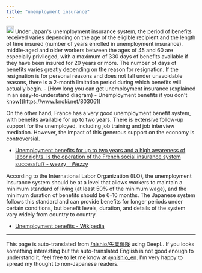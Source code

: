 ```yaml
---
title: "unemployment insurance"
---
```


<img src='https://scrapbox.io/api/pages/nishio-en/gpt/icon' alt='gpt.icon' height="19.5"/>
Under Japan's unemployment insurance system, the period of benefits received varies depending on the age of the eligible recipient and the length of time insured (number of years enrolled in unemployment insurance). middle-aged and older workers between the ages of 45 and 60 are especially privileged, with a maximum of 330 days of benefits available if they have been insured for 20 years or more. The number of days of benefits varies greatly depending on the reason for resignation. If the resignation is for personal reasons and does not fall under unavoidable reasons, there is a 2-month limitation period during which benefits will actually begin.
- [How long you can get unemployment insurance (explained in an easy-to-understand diagram) - Unemployment benefits if you don't know](https://www.knoki.net/803061)

On the other hand, France has a very good unemployment benefit system, with benefits available for up to two years. There is extensive follow-up support for the unemployed, including job training and job interview mediation. However, the impact of this generous support on the economy is controversial.
- [Unemployment benefits for up to two years and a high awareness of labor rights. Is the operation of the French social insurance system successful? - wezzy｜Wezzy](https://wezz-y.com/archives/67985)

According to the International Labor Organization (ILO), the unemployment insurance system should be at a level that allows workers to maintain a minimum standard of living (at least 50% of the minimum wage), and the minimum duration of benefits should be 6-10 months. The Japanese system follows this standard and can provide benefits for longer periods under certain conditions, but benefit levels, duration, and details of the system vary widely from country to country.
- [Unemployment benefits - Wikipedia](https://ja.wikipedia.org/wiki/%E5%A4%B1%E6%A5%AD%E7%B5%A6%E4%BB%98)

---
This page is auto-translated from [/nishio/失業保険](https://scrapbox.io/nishio/失業保険) using DeepL. If you looks something interesting but the auto-translated English is not good enough to understand it, feel free to let me know at [@nishio_en](https://twitter.com/nishio_en). I'm very happy to spread my thought to non-Japanese readers.
